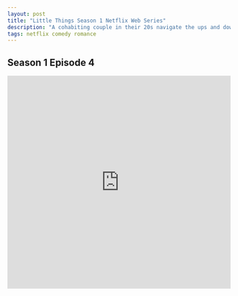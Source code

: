 ```yaml
---
layout: post
title: "Little Things Season 1 Netflix Web Series"
description: "A cohabiting couple in their 20s navigate the ups and downs of work, modern-day relationships and finding themselves in contemporary Bengaluru. "
tags: netflix comedy romance
---
```


## Season 1 Episode 4

<div class="responsive-container">
<iframe src="https://drive.google.com/file/d/1FhWmsyq5p5G6ZKxUBDmRZ8KYBi1-saWm/preview" frameborder="0" marginwidth="0" marginheight="0" scrolling="NO" width="100%" height="480" allowfullscreen></iframe>
<div style="width: 80px; height: 80px; position: absolute; opacity: 0; right: 0px; top: 0px;"> </div></div>